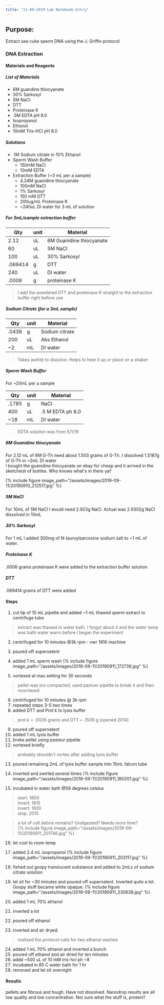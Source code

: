 ```yaml
---
title: "11-09-2019 Lab Notebook Entry"
---
```


## Purpose:
Extract sea cuke sperm DNA using the J. Griffin protocol

### DNA Extraction

#### Materials and Reagents

##### List of Materials

* 6M guandine thiocyanate
* 30% Sarkosyl
* 5M NaCl 
* DTT
* Proteinase K
* .5M EDTA pH 8.0
* Isopropanol
* Ethanol
* 10mM Tris-HCl pH 8.0

##### Solutions

* .1M Sodium citrate in 10% Ethanol
* Sperm Wash Buffer
    * 150mM NaCl
    * 10mM EDTA
* Extraction Buffer (~3 mL per a sample)
    * 4.24M guanidine thiocyanate
    * 100mM NaCl
    * 1% Sarkosyl
    * 150 mM DTT
    * 200ug/mL Proteinase K
    * ~240uL DI water for 3 mL of solution

##### For 3mL/sample extraction buffer

|Qty|unit|Material|
|---|---|---|
|2.12|uL|6M Guanidine thiocyanate|
|60|uL|5M NaCl|
|100|uL|30% Sarkosyl|
|.069414|g|DTT|
|240|uL|DI water|
|.0006|g|proteinase K|

> I add the powdered DTT and proteinase K straight to the extraction buffer right before use 

##### Sodium Citrate (for a 3mL sample)

|Qty|unit|Material|
|---|---|---|
|.0436|g|Sodium citrate|
|200|uL|Abs Ethanol|
|~2|mL|DI water|

> Takes awhile to dissolve. Helps to heat it up or place on a shaker

##### Sperm Wash Buffer

For ~20mL per a sample

|Qty|unit|Material|
|---|---|---|
|.1785|g|NaCl|
|400|uL|.5 M EDTA ph 8.0|
|~18|mL|DI water|

> EDTA solution was from 5/1/19

##### 6M Guanidine thiocyanate

For 2.12 mL of 6M G-Th need about 1.503 grams of G-Th. I dissolved 1.5187g of G-Th in ~2mL DI water  
I bought the guanidine thiocyanate on ebay for cheap and it arrived in the sketchiest of bottles. Who knows what's in there ya? 

{% include figure image_path="/assets/images/2019-09-11/20190910_212517.jpg"  %}

##### 5M NaCl

For 10mL of 5M NaCl I would need 2.923g NaCl. Actual was 2.9302g NaCl dissolved in 10mL 

##### 30% Sarkosyl

For 1 mL I added 300mg of N-lauroylsarcosine sodium salt to ~1 mL of water. 
 
##### Proteinase K

.0006 grams proteinase K were added to the extraction buffer solution

##### DTT

.069414 grams of DTT were added

#### Steps
1. cut tip of 10 mL pipette and added ~1 mL thawed sperm extract to centrifuge tube
> extract was thawed in water bath. I forgot about it and the water temp was bath water warm before I began the experiment
2. centrifuged for 10 minutes @3k rpm - vwr 1816 machine
3. poured off supernatent
4. added 1 mL sperm wash
{% include figure image_path="/assets/images/2019-09-11/20190911_172738.jpg"  %}  
   
5. vortexed at max setting for 30 seconds
> pellet was too compacted, used pastuer pipette to break it and then revortexed
6. centrifuged for 10 minutes @ 3k rpm
7. repeated steps 3-5 two times
8. added DTT and Prot k to lysis buffer
> prot k = .0026 grams and DTT = .1509 g (opened 2014)
9. poured off supernatent
10. added 1 mL lysis buffer
11. broke pellet using pasteur pipette
12. vortexed briefly
> probably shouldn't vortex after adding lysis buffer
13. poured remaining 2mL of lysis buffer sample into 15mL falcon tube
14. inverted and swirled several times
{% include figure image_path="/assets/images/2019-09-11/20190911_180201.jpg"  %}  

15. incubated in water bath @56 degrees celsius
> start: 1800  
> invert: 1815  
> invert: 1930  
> stop: 2015  

> a lot of cell debrie remains? Undigested? Needs more time?  
{% include figure image_path="/assets/images/2019-09-11/20190911_201746.jpg"  %}  

16. let cool to room temp
17. added 2.4 mL isopropanol
{% include figure image_path="/assets/images/2019-09-11/20190911_203117.jpg"  %}  

18. fished out goopy translucent substance and added to 2mLs of sodium citrate solution
19. let sit for ~30 minutes and poured off supernatent. Inverted quite a bit. Goopy stuff became white opaque.
{% include figure image_path="/assets/images/2019-09-11/20190911_230638.jpg"  %}  

20. added 1 mL 70% ethanol
21. inverted a lot
22. poured off ethanol
23. inverted and air dryed.
> realized the protocol calls for two ethanol washes
24. added 1 mL 70% ethanol and inverted a bunch
25. poured off ethanol and air dried for ten minutes
26. addd ~500 uL of 10 mM tris-hcl ph ~8
27. incubated in 65 C water bath for 1 hr
28. removed and let sit overnight

#### Results
pellets are fibrous and tough. Have not dissolved. Nanodrop results are all low quality and low concentration. Not sure what the stuff is, protein? 



